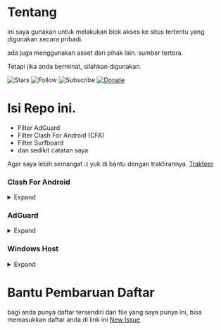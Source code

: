 
# Tentang
ini saya gunakan untuk melakukan blok akses ke situs tertentu yang digunakan secara pribadi.

ada juga menggunakan asset dari pihak lain. sumber tertera.

Tetapi jika anda berminat, silahkan digunakan.

![Stars](https://img.shields.io/github/stars/madi10/MANTANKODE?style=for-the-badge)
![Follow](https://img.shields.io/github/followers/madi10?style=for-the-badge)
![Subscribe](https://img.shields.io/youtube/channel/subscribers/UCMFQytY2sjobgA75FQwbPwQ?style=for-the-badge)
[![Donate](https://img.shields.io/badge/Ko--fi-F16061?style=for-the-badge&logo=ko-fi&logoColor=white)](https://trakteer.id/mantankode)


# Isi Repo ini.
- Filter AdGuard
- Filter Clash For Android (CFA)
- Filter Surfboard
- dan sedikit catatan saya

Agar saya lebih semangat :) yuk di bantu dengan traktirannya.
[Trakteer](https://trakteer.id/mantankode)

### Clash For Android

<details>
<summary>Expand</summary>
<br>

Daftar Payload berdasarkan kategory

```
https://github.com/madi10/MANTANKODE/tree/master/ClashForAndroid
```

url yang dapat anda gunakan pada CFA:

<!-- prettier-ignore -->
<table>
  <thead>
    <tr><th align="left">Kategory</th><th align="left">http</th></tr>
  </thead>
  <tbody>
    <tr><td>Ads d3ward</td><td nowrap><code>https://raw.githubusercontent.com/madi10/MANTANKODE/master/ClashForAndroid/AdsByd3ward.yaml</code></td></tr>
    <tr><td>App Porn</td><td nowrap><code>https://raw.githubusercontent.com/madi10/MANTANKODE/master/ClashForAndroid/AppPorn.yaml</code></td></tr>
    <tr><td>App VPN</td><td nowrap><code>https://raw.githubusercontent.com/madi10/MANTANKODE/master/ClashForAndroid/AppVPN.yaml</code></td></tr>
    <tr><td>App Windows</td><td nowrap><code>https://raw.githubusercontent.com/madi10/MANTANKODE/master/ClashForAndroid/AppWindows.yaml</code></td></tr>
    <tr><td>LocalSpam (Indonesia)</td><td nowrap><code>https://raw.githubusercontent.com/madi10/MANTANKODE/master/ClashForAndroid/lokalspam.yaml</code></td></tr>
    <tr><td>Pornlist v1</td><td nowrap><code>https://raw.githubusercontent.com/madi10/MANTANKODE/master/ClashForAndroid/pornlist.yaml</code></td></tr>
    <tr><td>Pornlist v2</td><td nowrap><code>https://raw.githubusercontent.com/madi10/MANTANKODE/master/ClashForAndroid/pornlistv2.yaml</code></td></tr>
    <tr><td>Tiktok</td><td nowrap><code>https://raw.githubusercontent.com/madi10/MANTANKODE/master/ClashForAndroid/tiktok.yaml</code></td></tr>
    <tr><td>WhatsApp</td><td nowrap><code>https://raw.githubusercontent.com/madi10/MANTANKODE/master/ClashForAndroid/whatsapp.yaml</code></td></tr>
    <tr><td>_keterangan_</td><td nowrap><code>__url_disini__</code></td></tr>
  </tbody>
</table>

</details>

### AdGuard

<details>
<summary>Expand</summary>
<br>

Daftar Payload berdasarkan kategory

```
https://github.com/madi10/MANTANKODE/tree/master/AdGuard
```

url yang dapat anda gunakan pada AdGuard:

<!-- prettier-ignore -->
<table>
  <thead>
    <tr><th align="left">Kategory</th><th align="left">http</th></tr>
  </thead>
  <tbody>
    <tr><td>Local Spam (Indonesia)</td><td nowrap><code>https://raw.githubusercontent.com/madi10/MANTANKODE/master/AdGuard/lokalspam.txt</code></td></tr>
    <tr><td>PornList</td><td nowrap><code>https://raw.githubusercontent.com/madi10/MANTANKODE/master/AdGuard/pornlist.txt</code></td></tr>
  </tbody>
</table>

</details>

### Windows Host

<details>
<summary>Expand</summary>
<br>

Daftar Payload berdasarkan kategory

```
https://github.com/madi10/MANTANKODE/tree/master/Windows
```

url yang dapat anda gunakan pada Windows:

<!-- prettier-ignore -->
<table>
  <thead>
    <tr><th align="left">Kategory</th><th align="left">http</th></tr>
  </thead>
  <tbody>
    <tr><td>Local Spam (Indonesia)</td><td nowrap><code>https://raw.githubusercontent.com/madi10/MANTANKODE/master/Windows/lokalspam</code></td></tr>
  </tbody>
</table>

</details>

# Bantu Pembaruan Daftar
bagi anda punya daftar tersendiri dari file yang saya punya ini, bisa memasukkan daftar anda di link ini [New Issue](https://github.com/madi10/MANTANKODE/issues/new)

